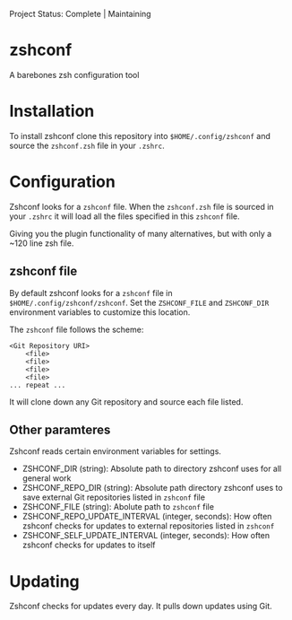 Project Status: Complete | Maintaining
# zshconf
A barebones zsh configuration tool

# Installation
To install zshconf clone this repository into `$HOME/.config/zshconf` and source the `zshconf.zsh` file in your `.zshrc`.

# Configuration
Zshconf looks for a `zshconf` file. When the `zshconf.zsh` file is sourced in your `.zshrc` it will load all the files specified in this `zshconf` file.

Giving you the plugin functionality of many alternatives, but with only a ~120 line zsh file. 

## zshconf file
By default zshconf looks for a `zshconf` file in `$HOME/.config/zshconf/zshconf`. Set the `ZSHCONF_FILE` and `ZSHCONF_DIR` environment variables to customize this location.  

The `zshconf` file follows the scheme:

```
<Git Repository URI>
	<file>
	<file>
	<file>
	<file>
... repeat ...
```

It will clone down any Git repository and source each file listed.

## Other paramteres
Zshconf reads certain environment variables for settings.

- ZSHCONF_DIR (string): Absolute path to directory zshconf uses for all general work
- ZSHCONF_REPO_DIR (string): Absolute path directory zshconf uses to save external Git repositories listed in `zshconf` file
- ZSHCONF_FILE (string): Abolute path to `zshconf` file
- ZSHCONF_REPO_UPDATE_INTERVAL (integer, seconds): How often zshconf checks for updates to external repositories listed in `zshconf`
- ZSHCONF_SELF_UPDATE_INTERVAL (integer, seconds): How often zshconf checks for updates to itself

# Updating
Zshconf checks for updates every day. It pulls down updates using Git. 
